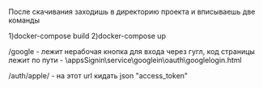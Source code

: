 После скачивания заходишь в директорию проекта и вписываешь две команды

1)docker-compose build
2)docker-compose up

/google - лежит нерабочая кнопка для входа через гугл, код страницы лежит по пути - \appsSignin\service\googlein\oauth\googlelogin.html

/auth/apple/ - на этот url кидать json "access_token"
